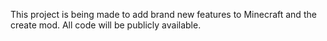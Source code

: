 This project is being made to add brand new features to Minecraft and the create mod.
All code will be publicly available.
